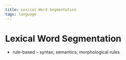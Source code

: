 ```yaml
---
title: Lexical Word Segmentation
tags: language
---
```


# Lexical Word Segmentation
- rule-based – syntax; semantics; morphological rules










